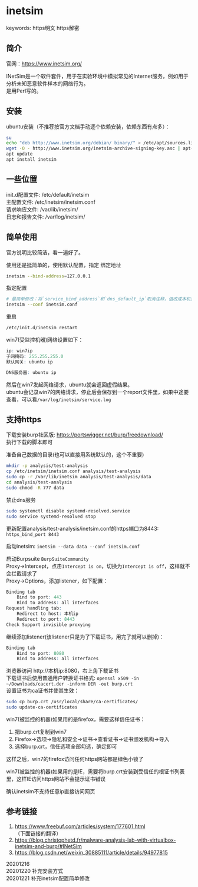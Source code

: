 # inetsim

keywords: https明文 https解密  

## 简介
官网：https://www.inetsim.org/  

INetSim是一个软件套件，用于在实验环境中模拟常见的Internet服务，例如用于分析未知恶意软件样本的网络行为。  
是用Perl写的。  


## 安装
ubuntu安装（不推荐按官方文档手动逐个依赖安装，依赖东西有点多）：  
```bash
su
echo "deb http://www.inetsim.org/debian/ binary/" > /etc/apt/sources.list.d/inetsim.list
wget -O - http://www.inetsim.org/inetsim-archive-signing-key.asc | apt-key add -
apt update
apt install inetsim
```


## 一些位置
init.d配置文件: /etc/default/inetsim  
主配置文件: /etc/inetsim/inetsim.conf  
请求响应文件: /var/lib/inetsim/  
日志和报告文件: /var/log/inetsim/  


## 简单使用
官方说明比较简洁，看一遍好了。  

使用还是挺简单的，使用默认配置，指定 绑定地址  
```bash
inetsim --bind-address=127.0.0.1
```
指定配置  
```bash
# 最简单修改：将`service_bind_address`和`dns_default_ip`取消注释，值改成本机ip  
inetsim --conf inetsim.conf
```
重启  
```bash
/etc/init.d/inetsim restart
```

win7(受监控机器)网络设置如下：  
```r
ip: win7ip
子网掩码: 255.255.255.0
默认网关: ubuntu ip

DNS服务器: ubuntu ip
```

然后在win7发起网络请求，ubuntu就会返回虚假结果。  
ubuntu会记录win7的网络请求，停止后会保存到一个report文件里，如果中途要查看，可以看`/var/log/inetsim/service.log`  


## 支持https
下载安装burp社区版: https://portswigger.net/burp/freedownload/  
执行下载的脚本即可  

准备自己数据的目录(也可以直接用系统默认的，这个不重要)  
```bash
mkdir -p analysis/test-analysis
cp /etc/inetsim/inetsim.conf analysis/test-analysis
sudo cp -r /var/lib/inetsim analysis/test-analysis/data
cd analysis/test-analysis
sudo chmod -R 777 data
```

禁止dns服务  
```bash
sudo systemctl disable systemd-resolved.service
sudo service systemd-resolved stop
```

更新配置analysis/test-analysis/inetsim.conf的https端口为8443: `https_bind_port 8443`  

启动inetsim: `inetsim --data data --conf inetsim.conf`  

启动Burpsuite  `BurpSuiteCommunity`  
Proxy->Intercept，点击`Intercept is on`，切换为`Intercept is off`，这样就不会拦截请求了  
Proxy->Options，添加listener，如下配置：  
```r
Binding tab
    Bind to port: 443
    Bind to address: all interfaces
Request handling tab:
    Redirect to host: 本机ip
    Redirect to port: 8443
Check Support invisible proxying
```
继续添加listener(该listener只是为了下载证书，用完了就可以删掉)：  
```r
Binding tab
    Bind to port: 8080
    Bind to address: all interfaces
```
浏览器访问 http://本机ip:8080，右上角下载证书  
下载证书后使用普通用户转换证书格式: `openssl x509 -in ~/Downloads/cacert.der -inform DER -out burp.crt`  
设置证书为ca证书并使其生效：  
```bash
sudo cp burp.crt /usr/local/share/ca-certificates/
sudo update-ca-certificates
```

win7(被监控的机器)如果用的是firefox，需要这样信任证书：  
1. 把burp.crt复制到win7
2. Firefox->选项->隐私和安全->证书->查看证书->证书颁发机构->导入
3. 选择burp.crt，信任选项全部勾选，确定即可

这样之后，win7的firefox访问任何https网站都是绿色小锁了  

win7(被监控的机器)如果用的是IE，需要将burp.crt安装到受信任的根证书列表里，这样IE访问https网站不会提示证书错误  

确认inetsim不支持任意ip直接访问网页  


## 参考链接
1. https://www.freebuf.com/articles/system/177601.html （下面链接的翻译）  
2. https://blog.christophetd.fr/malware-analysis-lab-with-virtualbox-inetsim-and-burp/#INetSim  
3. https://blog.csdn.net/weixin_30885111/article/details/94977815  


20201216  
20201220 补充安装方式  
20201221 补充inetsim配置简单修改    
